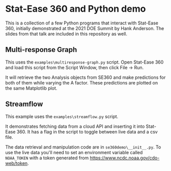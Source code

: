 # Stat-Ease 360 and Python demo

This is a collection of a few Python programs that interact with Stat-Ease 360,
initially demonstrated at the 2021 DOE Summit by Hank Anderson. The slides
from that talk are included in this repository as well.

## Multi-response Graph

This uses the `examples\multiresponse-graph.py` script. Open Stat-Ease 360 and
load this script from the Script Window, then click File -> Run.

It will retrieve the two Analysis objects from SE360 and make predictions for
both of them while varying the A factor. These predictions are plotted on the
same Matplotlib plot.

## Streamflow

This example uses the `examples\streamflow.py` script.

It demonstrates fetching data from a cloud API and inserting it into
Stat-Ease 360. It has a flag in the script to toggle between live data and
a csv file.

The data retrieval and manipulation code are in `se360demo\__init__.py`.
To use the live data you'll need to set an environment variable called
`NOAA_TOKEN` with a token generated from https://www.ncdc.noaa.gov/cdo-web/token.
